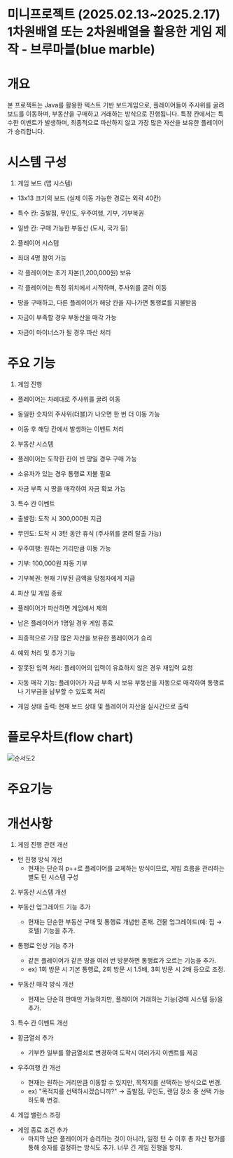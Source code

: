 # 미니프로젝트 (2025.02.13~2025.2.17) 1차원배열 또는 2차원배열을 활용한 게임 제작 - 브루마블(blue marble)

# 개요
본 프로젝트는 Java를 활용한 텍스트 기반 보드게임으로, 플레이어들이 주사위를 굴려 보드를 이동하며, 부동산을 구매하고 거래하는 방식으로 진행됩니다. 특정 칸에서는 특수한 이벤트가 발생하며, 최종적으로 파산하지 않고 가장 많은 자산을 보유한 플레이어가 승리합니다.

# 시스템 구성

1. 게임 보드 (맵 시스템)

  - 13x13 크기의 보드 (실제 이동 가능한 경로는 외곽 40칸)

  - 특수 칸: 출발점, 무인도, 우주여행, 기부, 기부복권

  - 일반 칸: 구매 가능한 부동산 (도시, 국가 등)

2. 플레이어 시스템

  - 최대 4명 참여 가능
  
  - 각 플레이어는 초기 자본(1,200,000원) 보유
  
  - 각 플레이어는 특정 위치에서 시작하며, 주사위를 굴려 이동
  
  - 땅을 구매하고, 다른 플레이어가 해당 칸을 지나가면 통행료를 지불받음
  
  - 자금이 부족할 경우 부동산을 매각 가능
  
  - 자금이 마이너스가 될 경우 파산 처리 

# 주요 기능

1. 게임 진행

 - 플레이어는 차례대로 주사위를 굴려 이동
  
 - 동일한 숫자의 주사위(더블)가 나오면 한 번 더 이동 가능
  
 - 이동 후 해당 칸에서 발생하는 이벤트 처리

2. 부동산 시스템

 - 플레이어는 도착한 칸이 빈 땅일 경우 구매 가능
  
 - 소유자가 있는 경우 통행료 지불 필요
  
 - 자금 부족 시 땅을 매각하여 자금 확보 가능

3. 특수 칸 이벤트

 - 출발점: 도착 시 300,000원 지급
  
 - 무인도: 도착 시 3턴 동안 휴식 (주사위를 굴려 탈출 가능)
  
 - 우주여행: 원하는 거리만큼 이동 가능
  
 - 기부: 100,000원 자동 기부
  
 - 기부복권: 현재 기부된 금액을 당첨자에게 지급

4) 파산 및 게임 종료

 - 플레이어가 파산하면 게임에서 제외
  
 - 남은 플레이어가 1명일 경우 게임 종료
  
 - 최종적으로 가장 많은 자산을 보유한 플레이어가 승리

4. 예외 처리 및 추가 기능

 - 잘못된 입력 처리: 플레이어의 입력이 유효하지 않은 경우 재입력 요청

 - 자동 매각 기능: 플레이어가 자금 부족 시 보유 부동산을 자동으로 매각하여 통행료나 기부금을 납부할 수 있도록 처리

 - 게임 상태 출력: 현재 보드 상태 및 플레이어 자산을 실시간으로 출력

# 플로우차트(flow chart)

![순서도2](https://github.com/user-attachments/assets/ee0ab5c1-2fdc-40f6-8feb-055f77ad9a48)

# 주요기능







# 개선사항
1. 게임 진행 관련 개선
 - 턴 진행 방식 개선
    - 현재는 단순히 p++로 플레이어를 교체하는 방식이므로, 게임 흐름을 관리하는 별도 턴 시스템 구성

2. 부동산 시스템 개선
 - 부동산 업그레이드 기능 추가
    - 현재는 단순한 부동산 구매 및 통행료 개념만 존재. 건물 업그레이드(예: 집 → 호텔) 기능을 추가.

- 통행료 인상 기능 추가
    - 같은 플레이어가 같은 땅을 여러 번 방문하면 통행료가 오르는 기능을 추가.
    - ex) 1회 방문 시 기본 통행료, 2회 방문 시 1.5배, 3회 방문 시 2배 등으로 조정.

- 부동산 매각 방식 개선
    - 현재는 단순히 판매만 가능하지만, 플레이어 거래하는 기능(경매 시스템 등)을 추가.

3. 특수 칸 이벤트 개선

- 황금열쇠 추가
    - 기부칸 일부를 황금열쇠로 변경하여 도착시 여러가지 이벤트를 제공

- 우주여행 칸 개선
    - 현재는 원하는 거리만큼 이동할 수 있지만, 목적지를 선택하는 방식으로 변경.
    - ex) "목적지를 선택하시겠습니까?" → 출발점, 무인도, 랜덤 장소 중 선택 가능하도록 변경.

4. 게임 밸런스 조정

 - 게임 종료 조건 추가
     - 마지막 남은 플레이어가 승리하는 것이 아니라, 일정 턴 수 이후 총 자산 평가를 통해 승자를 결정하는 방식도 추가. 너무 긴 게임 진행을 방지.
  
